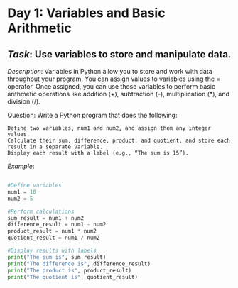 # Day 1: Variables and Basic Arithmetic
## *Task*: Use variables to store and manipulate data.

*Description*:
Variables in Python allow you to store and work with data throughout your program. You can assign values to variables using the = operator. Once assigned, you can use these variables to perform basic arithmetic operations like addition (+), subtraction (-), multiplication (*), and division (/).

Question:
Write a Python program that does the following:

    Define two variables, num1 and num2, and assign them any integer values.
    Calculate their sum, difference, product, and quotient, and store each result in a separate variable.
    Display each result with a label (e.g., “The sum is 15”).

*Example*:
```python

#Define variables
num1 = 10
num2 = 5

#Perform calculations
sum_result = num1 + num2
difference_result = num1 - num2
product_result = num1 * num2
quotient_result = num1 / num2

#Display results with labels
print("The sum is", sum_result)
print("The difference is", difference_result)
print("The product is", product_result)
print("The quotient is", quotient_result)
